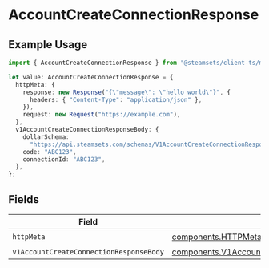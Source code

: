 # AccountCreateConnectionResponse

## Example Usage

```typescript
import { AccountCreateConnectionResponse } from "@steamsets/client-ts/models/operations";

let value: AccountCreateConnectionResponse = {
  httpMeta: {
    response: new Response("{\"message\": \"hello world\"}", {
      headers: { "Content-Type": "application/json" },
    }),
    request: new Request("https://example.com"),
  },
  v1AccountCreateConnectionResponseBody: {
    dollarSchema:
      "https://api.steamsets.com/schemas/V1AccountCreateConnectionResponseBody.json",
    code: "ABC123",
    connectionId: "ABC123",
  },
};
```

## Fields

| Field                                                                                                                | Type                                                                                                                 | Required                                                                                                             | Description                                                                                                          |
| -------------------------------------------------------------------------------------------------------------------- | -------------------------------------------------------------------------------------------------------------------- | -------------------------------------------------------------------------------------------------------------------- | -------------------------------------------------------------------------------------------------------------------- |
| `httpMeta`                                                                                                           | [components.HTTPMetadata](../../models/components/httpmetadata.md)                                                   | :heavy_check_mark:                                                                                                   | N/A                                                                                                                  |
| `v1AccountCreateConnectionResponseBody`                                                                              | [components.V1AccountCreateConnectionResponseBody](../../models/components/v1accountcreateconnectionresponsebody.md) | :heavy_minus_sign:                                                                                                   | OK                                                                                                                   |